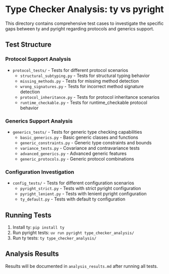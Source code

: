 # Type Checker Analysis: ty vs pyright

This directory contains comprehensive test cases to investigate the specific gaps between ty and pyright regarding protocols and generics support.

## Test Structure

### Protocol Support Analysis
- `protocol_tests/` - Tests for different protocol scenarios
  - `structural_subtyping.py` - Tests for structural typing behavior
  - `missing_methods.py` - Tests for missing method detection
  - `wrong_signatures.py` - Tests for incorrect method signature detection
  - `protocol_inheritance.py` - Tests for protocol inheritance scenarios
  - `runtime_checkable.py` - Tests for runtime_checkable protocol behavior

### Generics Support Analysis
- `generics_tests/` - Tests for generic type checking capabilities
  - `basic_generics.py` - Basic generic classes and functions
  - `generic_constraints.py` - Generic type constraints and bounds
  - `variance_tests.py` - Covariance and contravariance tests
  - `advanced_generics.py` - Advanced generic features
  - `generic_protocols.py` - Generic protocol combinations

### Configuration Investigation
- `config_tests/` - Tests for different configuration scenarios
  - `pyright_strict.py` - Tests with strict pyright configuration
  - `pyright_lenient.py` - Tests with lenient pyright configuration
  - `ty_default.py` - Tests with default ty configuration

## Running Tests

1. Install ty: `pip install ty`
2. Run pyright tests: `uv run pyright type_checker_analysis/`
3. Run ty tests: `ty type_checker_analysis/`

## Analysis Results

Results will be documented in `analysis_results.md` after running all tests.
